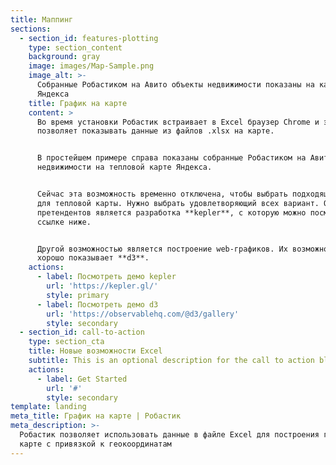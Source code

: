```yaml
---
title: Маппинг
sections:
  - section_id: features-plotting
    type: section_content
    background: gray
    image: images/Map-Sample.png
    image_alt: >-
      Собранные Робастиком на Авито объекты недвижимости показаны на карте
      Яндекса
    title: График на карте
    content: >
      Во время установки Робастик встраивает в Excel браузер Chrome и это
      позволяет показывать данные из файлов .xlsx на карте.


      В простейшем примере справа показаны собранные Робастиком на Авито объекты
      недвижимости на тепловой карте Яндекса.


      Сейчас эта возможность временно отключена, чтобы выбрать подходящий дизайн
      для тепловой карты. Нужно выбрать удовлетворяющий всех вариант. Одним из
      претендентов является разработка **kepler**, с которую можно посмотреть по
      ссылке ниже.


      Другой возможностью является построение web-графиков. Их возможности
      хорошо показывает **d3**.
    actions:
      - label: Посмотреть демо kepler
        url: 'https://kepler.gl/'
        style: primary
      - label: Посмотреть демо d3
        url: 'https://observablehq.com/@d3/gallery'
        style: secondary
  - section_id: call-to-action
    type: section_cta
    title: Новые возможности Excel
    subtitle: This is an optional description for the call to action block.
    actions:
      - label: Get Started
        url: '#'
        style: secondary
template: landing
meta_title: График на карте | Робастик
meta_description: >-
  Робастик позволяет использовать данные в файле Excel для построения графика на
  карте с привязкой к геокоординатам
---
```

